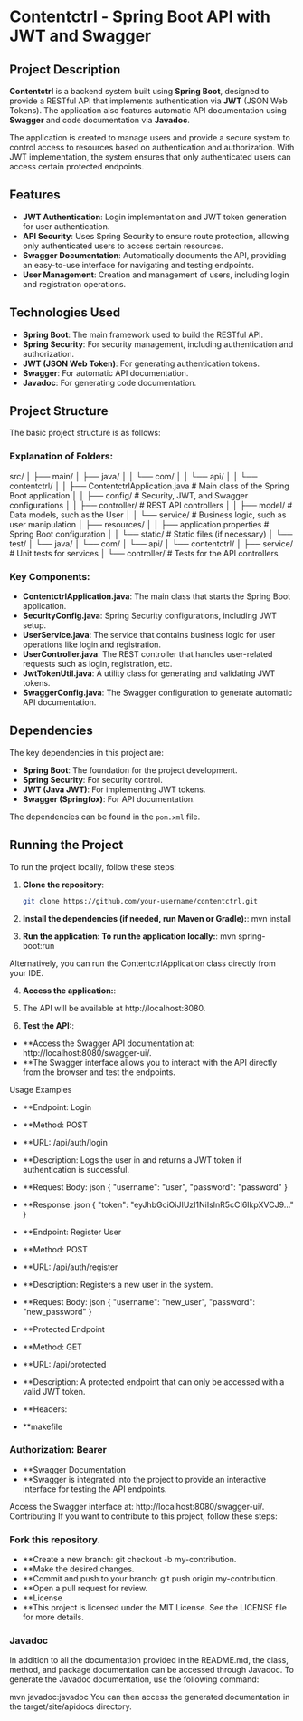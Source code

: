 # Contentctrl - Spring Boot API with JWT and Swagger

## Project Description

**Contentctrl** is a backend system built using **Spring Boot**, designed to provide a RESTful API that implements authentication via **JWT** (JSON Web Tokens). The application also features automatic API documentation using **Swagger** and code documentation via **Javadoc**.

The application is created to manage users and provide a secure system to control access to resources based on authentication and authorization. With JWT implementation, the system ensures that only authenticated users can access certain protected endpoints.

## Features

- **JWT Authentication**: Login implementation and JWT token generation for user authentication.
- **API Security**: Uses Spring Security to ensure route protection, allowing only authenticated users to access certain resources.
- **Swagger Documentation**: Automatically documents the API, providing an easy-to-use interface for navigating and testing endpoints.
- **User Management**: Creation and management of users, including login and registration operations.

## Technologies Used

- **Spring Boot**: The main framework used to build the RESTful API.
- **Spring Security**: For security management, including authentication and authorization.
- **JWT (JSON Web Token)**: For generating authentication tokens.
- **Swagger**: For automatic API documentation.
- **Javadoc**: For generating code documentation.

## Project Structure

The basic project structure is as follows:


### Explanation of Folders:
  
src/
│ 
├── main/
│ ├── java/ 
│ │ └── com/ 
│ │ └── api/ 
│ │ └── contentctrl/ 
│ │ ├── ContentctrlApplication.java # Main class of the Spring Boot application 
│ │ ├── config/ # Security, JWT, and Swagger configurations 
│ │ ├── controller/ # REST API controllers 
│ │ ├── model/ # Data models, such as the User 
│ │ └── service/ # Business logic, such as user manipulation 
│ ├── resources/ 
│ │ ├── application.properties # Spring Boot configuration 
│ │ └── static/ # Static files (if necessary) 
│ └── test/ 
│ └── java/ 
│ └── com/ 
│ └── api/ 
│ └── contentctrl/ 
│ ├── service/ # Unit tests for services 
│ └── controller/ # Tests for the API controllers

 

### Key Components:

- **ContentctrlApplication.java**: The main class that starts the Spring Boot application.
- **SecurityConfig.java**: Spring Security configurations, including JWT setup.
- **UserService.java**: The service that contains business logic for user operations like login and registration.
- **UserController.java**: The REST controller that handles user-related requests such as login, registration, etc.
- **JwtTokenUtil.java**: A utility class for generating and validating JWT tokens.
- **SwaggerConfig.java**: The Swagger configuration to generate automatic API documentation.

## Dependencies

The key dependencies in this project are:

- **Spring Boot**: The foundation for the project development.
- **Spring Security**: For security control.
- **JWT (Java JWT)**: For implementing JWT tokens.
- **Swagger (Springfox)**: For API documentation.

The dependencies can be found in the `pom.xml` file.

## Running the Project

To run the project locally, follow these steps:

1. **Clone the repository**:
   ```bash
   git clone https://github.com/your-username/contentctrl.git

2. **Install the dependencies (if needed, run Maven or Gradle):**:
   mvn install

3. **Run the application: To run the application locally:**:
  mvn spring-boot:run

Alternatively, you can run the ContentctrlApplication class directly from your IDE.

4. **Access the application:**:
5. The API will be available at http://localhost:8080. 

6. **Test the API:**: 
- **Access the Swagger API documentation at: http://localhost:8080/swagger-ui/.
- **The Swagger interface allows you to interact with the API directly from the browser and test the endpoints.

Usage Examples
- **Endpoint: Login
- **Method: POST
- **URL: /api/auth/login
- **Description: Logs the user in and returns a JWT token if authentication is successful.
- **Request Body:
   json 
   {
     "username": "user",
     "password": "password"
   }
- **Response:
   json
   {
     "token": "eyJhbGciOiJIUzI1NiIsInR5cCI6IkpXVCJ9..."
   }
  
- **Endpoint: Register User
- **Method: POST
- **URL: /api/auth/register
- **Description: Registers a new user in the system.
- **Request Body:
   json 
   {
     "username": "new_user",
     "password": "new_password"
   }
- **Protected Endpoint
- **Method: GET
- **URL: /api/protected
- **Description: A protected endpoint that can only be accessed with a valid JWT token.
- **Headers:
- **makefile
 
### Authorization: Bearer <token>
- **Swagger Documentation
- **Swagger is integrated into the project to provide an interactive interface for testing the API endpoints.

Access the Swagger interface at: http://localhost:8080/swagger-ui/.
Contributing
If you want to contribute to this project, follow these steps:

### Fork this repository.
- **Create a new branch: git checkout -b my-contribution.
- **Make the desired changes.
- **Commit and push to your branch: git push origin my-contribution.
- **Open a pull request for review.
- **License
- **This project is licensed under the MIT License. See the LICENSE file for more details.

### Javadoc
In addition to all the documentation provided in the README.md, the class, method, and package documentation can be accessed through Javadoc. To generate the Javadoc documentation, use the following command:

 
mvn javadoc:javadoc
You can then access the generated documentation in the target/site/apidocs directory.

 



